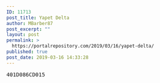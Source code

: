 ```yaml
---
ID: 11713
post_title: Yapet Delta
author: MBarber87
post_excerpt: ""
layout: post
permalink: >
  https://portalrepository.com/2019/03/16/yapet-delta/
published: true
post_date: 2019-03-16 14:33:28
---
```

<pre>401D086CD015</pre>